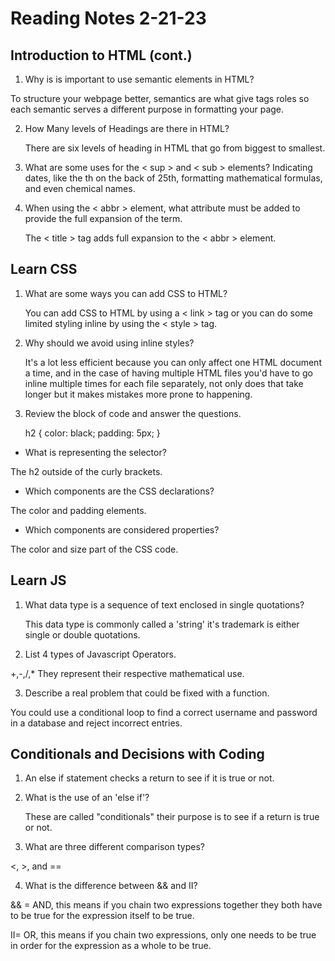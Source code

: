 # Reading Notes 2-21-23

## Introduction to HTML (cont.)
1. Why is is important to use semantic elements in HTML?

  To structure your webpage better, semantics are what give tags roles so each semantic serves a different purpose in formatting your page.

2. How Many levels of Headings are there in HTML?

   There are six levels of heading in HTML that go from biggest to smallest.

3. What are some uses for the < sup > and < sub > elements?
   Indicating dates, like the th on the back of 25th, formatting mathematical formulas, and even chemical names.

4. When using the < abbr > element, what attribute must be added to provide the full expansion of the term.

   The < title > tag adds full expansion to the < abbr > element.


## Learn CSS
1. What are some ways you can add CSS to HTML?

    You can add CSS to HTML by using a < link > tag or you can do some limited styling inline by using the < style > tag.

2. Why should we avoid using inline styles?

     It's a lot less efficient because you can only affect one HTML document a time, and in the case of having multiple HTML files you'd have to go inline multiple times for each file separately, not only does that take longer but it makes mistakes more prone to happening.

3. Review the block of code and answer the questions.

    h2 {
     color: black;
     padding: 5px;
   }

- What is representing the selector?

The h2 outside of the curly brackets.

- Which components are the CSS declarations?

The color and padding elements.

- Which components are considered properties?

The color and size part of the CSS code.

## Learn JS
1. What data type is a sequence of text enclosed in single quotations?

   This data type is commonly called a 'string' it's trademark is either single or double quotations.

2. List 4 types of Javascript Operators.

+,-,/,* They represent their respective mathematical use.

3. Describe a real problem that could be fixed with a function.

You could use a conditional loop to find a correct username and password in a database and reject incorrect entries.

## Conditionals and Decisions with Coding
1. An else if statement checks a return to see if it is true or not.

2. What is the use of an 'else if'?

   These are called "conditionals" their purpose is to see if a return is true or not.

3. What are three different comparison types?

<, >, and ==

4. What is the difference between && and II?

&& = AND, this means if you chain two expressions together they both have to be true for the expression itself to be true.

II= OR, this means if you chain two expressions, only one needs to be true in order for the expression as a whole to be true.


